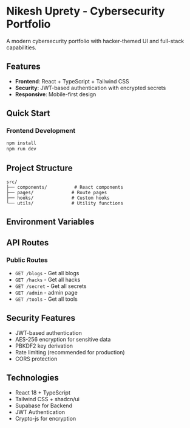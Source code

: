
# Nikesh Uprety - Cybersecurity Portfolio

A modern cybersecurity portfolio with hacker-themed UI and full-stack capabilities.

## Features

- **Frontend**: React + TypeScript + Tailwind CSS
- **Security**: JWT-based authentication with encrypted secrets
- **Responsive**: Mobile-first design

## Quick Start

### Frontend Development
```bash
npm install
npm run dev
```

## Project Structure

```
src/
├── components/          # React components
├── pages/              # Route pages
├── hooks/              # Custom hooks
└── utils/              # Utility functions

```

## Environment Variables


## API Routes

### Public Routes
- `GET /blogs` - Get all blogs
- `GET /hacks` - Get all hacks  
- `GET /secret` - Get all secrets
- `GET /admin` - admin page
- `GET /tools` - Get all tools


## Security Features

- JWT-based authentication
- AES-256 encryption for sensitive data
- PBKDF2 key derivation
- Rate limiting (recommended for production)
- CORS protection



## Technologies

- React 18 + TypeScript
- Tailwind CSS + shadcn/ui
- Supabase for Backend
- JWT Authentication
- Crypto-js for encryption
